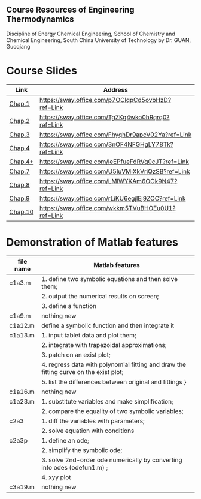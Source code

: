 ## Course Resources of Engineering Thermodynamics
Discipline of Energy Chemical Engineering, School of Chemistry and Chemical Engineering, South China University of Technology
by Dr. GUAN, Guoqiang
# Course Slides
| Link | Address |
| ---- | ---- |
| [Chap.1](https://sway.office.com/p7OClqpCd5ovbHzD?ref=Link) | https://sway.office.com/p7OClqpCd5ovbHzD?ref=Link |
| [Chap.2](https://sway.office.com/TgZKg4wko0hRqrq0?ref=Link) | https://sway.office.com/TgZKg4wko0hRqrq0?ref=Link |
| [Chap.3](https://sway.office.com/FhyqhDr9apcV02Ya?ref=Link) | https://sway.office.com/FhyqhDr9apcV02Ya?ref=Link |
| [Chap.4](https://sway.office.com/3nOF4NFGHgLY78Tk?ref=Link) | https://sway.office.com/3nOF4NFGHgLY78Tk?ref=Link |
| [Chap.4+](https://sway.office.com/leEPfueFdRVq0cJT?ref=Link) | https://sway.office.com/leEPfueFdRVq0cJT?ref=Link |
| [Chap.7](https://sway.office.com/U5IuVMiXkVriQzSB?ref=Link) | https://sway.office.com/U5IuVMiXkVriQzSB?ref=Link |
| [Chap.8](https://sway.office.com/LMlWYKAm6OOk9N47?ref=Link) | https://sway.office.com/LMlWYKAm6OOk9N47?ref=Link |
| [Chap.9](https://sway.office.com/rLiKU6egjlEj9ZOC?ref=Link) | https://sway.office.com/rLiKU6egjlEj9ZOC?ref=Link |
| [Chap.10](https://sway.office.com/wkkm5TVuBHOEu0U1?ref=Link) | https://sway.office.com/wkkm5TVuBHOEu0U1?ref=Link |

# Demonstration of Matlab features
| file name | Matlab features |
| ---- | ---- |
| c1a3.m | 1. define two symbolic equations and then solve them; |
| | 2. output the numerical results on screen; |
| | 3. define a function |
| c1a9.m | nothing new |
| c1a12.m | define a symbolic function and then integrate it |
| c1a13.m | 1. input tablet data and plot them; |
| | 2. integrate with trapezoidal approximations; |
| | 3. patch on an exist plot; |
| | 4. regress data with polynomial fitting and draw the fitting curve on the exist plot; |
| | 5. list the differences between original and fittings }
| c1a16.m | nothing new |
| c1a23.m | 1. substitute variables and make simplification;|
| | 2. compare the equality of two symbolic variables;|
| c2a3    | 1. diff the variables with parameters;|
| | 2. solve equation with conditions|
| c2a3p   | 1. define an ode;|
| | 2. simplify the symbolic ode;|
| | 3. solve 2nd-order ode numerically by converting into odes (odefun1.m) ;|
| | 4. xyy plot |
| c3a19.m | nothing new |
